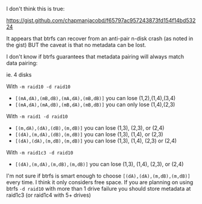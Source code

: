 I don't think this is true:

https://gist.github.com/chapmanjacobd/f65797ac957243873fd154f14bd53224

It appears that btrfs can recover from an anti-pair n-disk crash (as noted in the gist) BUT the caveat is that no metadata can be lost.

I don't know if btrfs guarantees that metadata pairing will always match data pairing:

ie. 4 disks

With `-m raid10 -d raid10` 

- `[(mA,dA),(mB,dB),(mA,dA),(mB,dB)]` you can lose (1,2),(1,4),(3,4)
- `[(mA,dA),(mA,dB),(mB,dA),(mB,dB)]` you can only lose (1,4),(2,3)

With `-m raid1 -d raid10`

- `[(m,dA),(dA),(dB),(m,dB)]` you can lose (1,3), (2,3), or (2,4)
- `[(dA),(m,dA),(dB),(m,dB)]` you can lose (1,3), (1,4), or (2,3)
- `[(dA),(dA),(m,dB),(m,dB)]` you can lose (1,3), (1,4), (2,3) or (2,4)

With `-m raid1c3 -d raid10`

- `[(dA),(m,dA),(m,dB),(m,dB)]` you can lose (1,3), (1,4), (2,3), or (2,4)

I'm not sure if btrfs is smart enough to choose `[(dA),(dA),(m,dB),(m,dB)]` every time. I think it only considers free space. If you are planning on using btrfs `-d raid10` with more than 1 drive failure you should store metadata at raid1c3 (or raid1c4 with 5+ drives)
